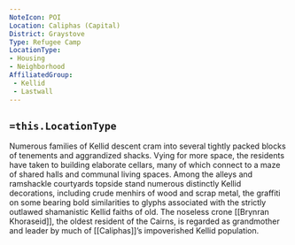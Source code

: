 ```yaml
---
NoteIcon: POI
Location: Caliphas (Capital)
District: Graystove 
Type: Refugee Camp
LocationType:
- Housing
- Neighborhood
AffiliatedGroup:
 - Kellid
 - Lastwall
---
```


## `=this.LocationType`
Numerous families of Kellid descent cram into several tightly packed blocks of tenements and aggrandized shacks. Vying for more space, the residents have taken to building elaborate cellars, many of which connect to a maze of shared halls and communal living spaces. Among the alleys and ramshackle courtyards topside stand numerous distinctly Kellid decorations, including crude menhirs of wood and scrap metal, the graffiti on some bearing bold similarities to glyphs associated with the strictly outlawed shamanistic Kellid faiths of old. The noseless crone [[Brynran Khoraseid]], the oldest resident of the Cairns, is regarded as grandmother and leader by much of [[Caliphas]]’s impoverished Kellid population.
